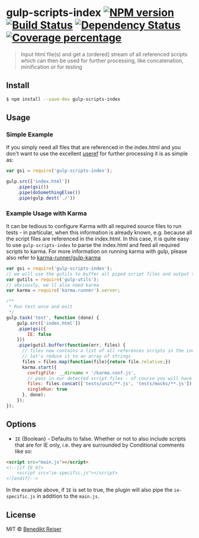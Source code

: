 # gulp-scripts-index [![NPM version][npm-image]][npm-url] [![Build Status][travis-image]][travis-url] [![Dependency Status][daviddm-image]][daviddm-url] [![Coverage percentage][coveralls-image]][coveralls-url]
> Input html file(s) and get a (ordered) stream of all referenced scripts which can then be used for further processing, like concatenation, minification or for testing


## Install

```sh
$ npm install --save-dev gulp-scripts-index
```

## Usage

### Simple Example

If you simply need all files that are referenced in the index.html and you don't want to use the excellent [useref](https://github.com/jonkemp/gulp-useref) for further processing it is as simple as:

```js
var gsi = require('gulp-scripts-index');

gulp.src(['index.html'])
	.pipe(gsi())
	.pipe(doSomethingElse())
	.pipe(gulp.dest('./'))
```

### Example Usage with Karma

It can be tedious to configure Karma with all required source files to run tests - in particular, when this information is already known, e.g. because all the script files are referenced in the index.html. In this case, it is quite easy to use `gulp-scripts-index` to parse the index.html and feed all required scripts to karma. For more information on running karma with gulp, please also refer to [karma-runner/gulp-karma](https://github.com/karma-runner/gulp-karma)

```js
var gsi = require('gulp-scripts-index');
// we will use the gutils to buffer all piped script files and output them as an array
var gutils = require('gulp-utils');
// obviously, we'll also need karma
var karma = require('karma.runner').server;

/**
 * Run test once and exit
 */
gulp.task('test', function (done) {
	gulp.src(['index.html'])
    .pipe(gsi({
        IE: false
    }))
    .pipe(gutil.buffer(function(err, files) {
      // files now contains a list of all references scripts in the index.html - in the right order to kick right off. However, it is still a list of vinyl file objects
      // let's reduce it to an array of strings
      files = files.map(function(file){return file.relative;})
      karma.start({
        configFile: __dirname + '/karma.conf.js',
        // pass in our detected script files - of course you will have to add your actual tests and / or mocks
        files: files.concat(['tests/unit/**.js', 'tests/mocks/**.js']),
        singleRun: true
      }, done);
    });
});
```

## Options

- `IE` {Boolean} - Defaults to false. Whether or not to also include scripts that are for IE only, i.e. they are surrounded by Conditional comments like so:
```html
<script src="main.js"></script>
<!--[if IE 9]>
	<script src="ie-specific.js"></script>
<![endif]-->
```

In the example above, if `IE` is set to true, the plugin will also pipe the `ie-specific.js` in addition to the `main.js`.

## License

MIT © [Benedikt Reiser]()


[npm-image]: https://badge.fury.io/js/gulp-scripts-index.svg
[npm-url]: https://npmjs.org/package/gulp-scripts-index
[travis-image]: https://travis-ci.org/burnedikt/gulp-scripts-index.svg?branch=master
[travis-url]: https://travis-ci.org/burnedikt/gulp-scripts-index
[daviddm-image]: https://david-dm.org/burnedikt/gulp-scripts-index.svg?theme=shields.io
[daviddm-url]: https://david-dm.org/burnedikt/gulp-scripts-index
[coveralls-image]: https://coveralls.io/repos/burnedikt/gulp-scripts-index/badge.svg?branch=master
[coveralls-url]: https://coveralls.io/r/burnedikt/gulp-scripts-index?branch=master